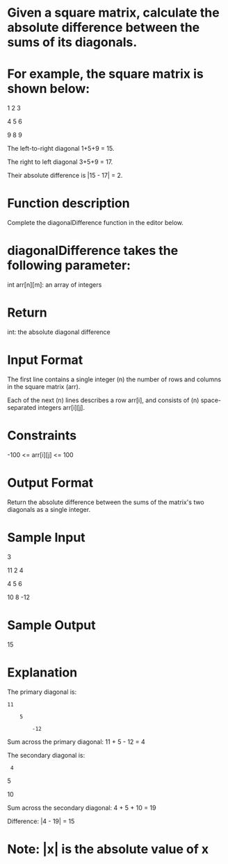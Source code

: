 # Given a square matrix, calculate the absolute difference between the sums of its diagonals.

# For example, the square matrix  is shown below:

1 2 3

4 5 6

9 8 9


The left-to-right diagonal 1+5+9 = 15.

 The right to left diagonal 3+5+9 = 17.

  Their absolute difference is |15 - 17| = 2.


# Function description

Complete the diagonalDifference function in the editor below.


# diagonalDifference takes the following parameter:

int arr[n][m]: an array of integers


# Return

int: the absolute diagonal difference


# Input Format

The first line contains a single integer (n) the number of rows and columns in the square matrix (arr).

Each of the next (n) lines describes a row arr[i], and consists of (n) space-separated integers arr[i][j].


# Constraints

 -100 <= arr[i][j] <= 100


# Output Format

Return the absolute difference between the sums of the matrix's two diagonals as a single integer.


# Sample Input

3

11 2 4

4 5 6

10 8 -12


# Sample Output

15


# Explanation

The primary diagonal is:

    11

        5

            -12


Sum across the primary diagonal: 11 + 5 - 12 = 4

The secondary diagonal is:

     4

   5

10


Sum across the secondary diagonal: 4 + 5 + 10 = 19

Difference: |4 - 19| = 15

# Note: |x| is the absolute value of x